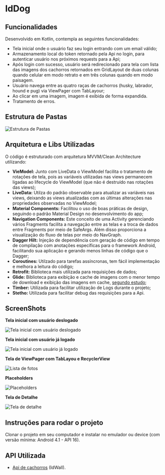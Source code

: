 # IdDog

## Funcionalidades

Desenvolvido em Kotlin, contempla as seguintes funcionalidades:

* Tela inicial onde o usuário faz seu login entrando com um email válido;
* Armazenamento local do token retornado pela Api no login, para autenticar usuário nos próximos requests para a Api;
* Após login com sucesso, usuário será redirecionado para tela com lista das imagens dos cachorros retornados em GridLayout de duas colunas quando celular em modo retrato e em três colunas quando em modo paisagem.
* Usuário navega entre as quatro raças de cachorros (husky, labrador, hound e pug) via ViewPager com TabLayour;
* Ao clicar em uma imagem, imagem é exibida de forma expandida.
* Tratamento de erros.

## Estrutura de Pastas

![](/assets/packages.png?raw=true "Estrutura de Pastas")

## Arquitetura e Libs Utilizadas

O código é estruturado com arquitetura MVVM/Clean Architecture utilizando:
* **VieModel:** Junto com LiveData o ViewModel facilita o tratamento de rotações de tela, pois as variáveis utilizadas nas views permanecem ligadas ao lifecycle do ViewModel (que não é destruído nas rotações das views);
* **LiveData:** Utilza do padrão observable para atualizar as variáveis nas views, deixando as views atualizadas com as últimas alterações nas propriedades observadas no ViewModel;
* **Material Components:** Facilitou o uso de boas práticas de design, seguindo o padrão Material Design no desenvolvimento do app;
* **Navigation Components:** Este conceito de uma Activity gerenciando vários Fragments facilita a navegação entre as telas e a troca de dados entre Fragments por meio de SafeArgs. Além disso proporciona a visualização do fluxo de telas por meio do NavGraph.
* **Dagger Hilt:** Injeção de dependência com geração de código em tempo de compilação com anotações específicas para o framework Android, facilitando sua aplicação e gerando menos linhas de código que o Dagger;
* **Coroutines:** Utilzado para tarefas assíncronas, tem fácil implementação e melhora a leitura do código;
* **Retrofit:** Biblioteca mais utilizada para requisições de dados;
* **Glide:** Biblioteca para exibição e cache de imagens com o menor tempo de download e exibição das imagens em cache, [segundo estudo](https://proandroiddev.com/coil-vs-picasso-vs-glide-get-ready-go-774add8cfd40);
* **Timber:** Utilizada para facilitar utilização de Logs durante o projeto;
* **Stetho:** Utilizada para facilitar debug das requisições para a Api.

## ScreenShots

**Tela inicial com usuário deslogado**

![](/assets/login.png?raw=true "Tela inicial com usuário deslogado")

**Tela inicial com usuário já logado**

![](/assets/alreadylogged.png?raw=true "Tela inicial com usuário já logado")

**Tela de ViewPager com TabLayou e RecyclerView**

![](/assets/huskyPhotos.png?raw=true "Lista de fotos")

**Placeholders**

![](/assets/pugAndPlaceholder.png?raw=true "Placeholders")

**Tela de Detalhe**

![](/assets/pugDetail.png?raw=true "Tela de detalhe")

## Instruções para rodar o projeto

Clonar o projeto em seu computador e instalar no emulador ou device (com versão mínima: Android 4.1 - API 16).

## API Utilizada

* [Api de cachorros](https://github.com/idwall/desafios-iddog) (IdWall).
